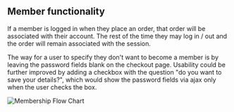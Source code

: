 ## Member functionality

If a member is logged in when they place an order, that order will be associated with their account.
The rest of the time they may log in / out and the order will remain associated with the session.
	
The way for a user to specify they don't want to become a member is by leaving the password fields blank on the checkout page.
Usability could be further improved by adding a checkbox with the question "do you want to save your details?", which would show the password fields via ajax only when the user checks the box.

![Membership Flow Chart](\images\membership-flow-chart.jpg)
